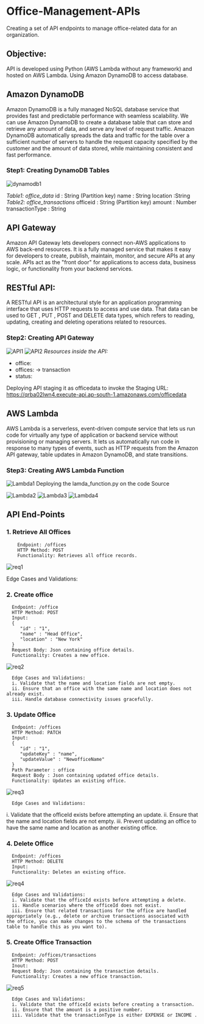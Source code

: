 # Office-Management-APIs
Creating a set of API endpoints to manage office-related data for an organization.
## Objective:
API is developed using Python (AWS Lambda without any framework) and hosted on AWS Lambda.
Using Amazon DynamoDB to access database.
## Amazon DynamoDB
Amazon DynamoDB is a fully managed NoSQL database service that provides fast and predictable performance with seamless scalability. We can use Amazon DynamoDB to create a database table that can store and retrieve any amount of data, and serve any level of request traffic. Amazon DynamoDB automatically spreads the data and traffic for the table over a sufficient number of servers to handle the request capacity specified by the customer and the amount of data stored, while maintaining consistent and fast performance.
### Step1: Creating DynamoDB Tables
![dynamodb1](https://github.com/palakSingh621/Office-Management-APIs/assets/107800373/42a66f8e-fbff-48ab-86a3-c57f3b35384f)

_Table1: office_data_
id : String (Partition key)
name : String 
location :String 
_Table2: office_transactions_
officeid : String (Partition key)
amount : Number
transactionType : String

## API Gateway
Amazon API Gateway lets developers connect non-AWS applications to AWS back-end resources. It is a fully managed service that makes it easy for developers to create, publish, maintain, monitor, and secure APIs at any scale. APIs act as the "front door" for applications to access data, business logic, or functionality from your backend services.

## RESTful API:
A RESTful API is an architectural style for an application programming interface that uses HTTP requests to access and use data. That data can be used to GET , PUT , POST and DELETE data types, which refers to reading, updating, creating and deleting operations related to resources.

### Step2: Creating API Gateway

![API1](https://github.com/palakSingh621/Office-Management-APIs/assets/107800373/143fbd37-9aba-49db-874d-6baf029e2504)
![API2](https://github.com/palakSingh621/Office-Management-APIs/assets/107800373/e56bebec-848a-4977-abd9-0f99f8aa10de)
_Resources inside the API:_
 * office:
 * offices:
   -> transaction
 * status:

Deploying API staging it as officedata to invoke the Staging URL:
https://qrba02lwn4.execute-api.ap-south-1.amazonaws.com/officedata

## AWS Lambda
AWS Lambda is a serverless, event-driven compute service that lets us run code for virtually any type of application or backend service without provisioning or managing servers. It lets us automatically run code in response to many types of events, such as HTTP requests from the Amazon API gateway, table updates in Amazon DynamoDB, and state transitions.

### Step3: Creating AWS Lambda Function
![Lambda1](https://github.com/palakSingh621/Office-Management-APIs/assets/107800373/396942bd-2d41-4b08-abee-f8e0ac844713)
Deploying the lamda_function.py on the code Source

![Lambda2](https://github.com/palakSingh621/Office-Management-APIs/assets/107800373/33f4640f-c438-4690-b091-3dabf211dc3f)
![Lambda3](https://github.com/palakSingh621/Office-Management-APIs/assets/107800373/62d30d9c-96b3-402d-b879-0b2a2f9203ed)
![Lambda4](https://github.com/palakSingh621/Office-Management-APIs/assets/107800373/8745e38e-75b3-4426-aaa3-73671ec6c247)

## API End-Points
### 1. Retrieve All Offices
        Endpoint: /offices
        HTTP Method: POST
        Functionality: Retrieves all office records.
![req1](https://github.com/palakSingh621/Office-Management-APIs/assets/107800373/2d42a676-45b6-4bd1-9863-bc102098f58e)

Edge Cases and Validations:

### 2. Create office
      Endpoint: /office
      HTTP Method: POST
      Input:
      {
         "id" : "1",
         "name" : "Head Office",
         "location" : "New York"
      }
      Request Body: Json containing office details.
      Functionality: Creates a new office.
![req2](https://github.com/palakSingh621/Office-Management-APIs/assets/107800373/d835428a-edee-459f-bc9a-02bf85477374)
      
      Edge Cases and Validations:
      i. Validate that the name and location fields are not empty.
      ii. Ensure that an office with the same name and location does not already exist.
      iii. Handle database connectivity issues gracefully.

### 3. Update Office
      Endpoint: /offices
      HTTP Method: PATCH
      Input:
      {
         "id" : "1",
         "updateKey" : "name",
         "updateValue" : "NewofficeName"
      }
      Path Parameter : office
      Request Body : Json containing updated office details.
      Functionality: Updates an existing office.
![req3](https://github.com/palakSingh621/Office-Management-APIs/assets/107800373/3c8259a6-55c0-4ab8-9a73-10509812103a)
      
      Edge Cases and Validations:
i. Validate that the officeId exists before attempting an update.
ii. Ensure that the name and location fields are not empty.
iii. Prevent updating an office to have the same name and location as another existing office.

### 4. Delete Office
      Endpoint: /offices
      HTTP Method: DELETE
      Input:
      Functionality: Deletes an existing office.
![req4](https://github.com/palakSingh621/Office-Management-APIs/assets/107800373/25f2304f-98cd-4068-89f3-e94182b5a1e9)

      Edge Cases and Validations:
      i. Validate that the officeId exists before attempting a delete.
      ii. Handle scenarios where the officeId does not exist.
      iii. Ensure that related transactions for the office are handled appropriately (e.g., delete or archive transactions associated with the office, you can make changes to the schema of the transactions table to handle this as you want to).

### 5. Create Office Transaction
      Endpoint: /offices/transactions
      HTTP Method: POST
      Inout: 
      Request Body: Json containing the transaction details.
      Functionality: Creates a new office transaction.
![req5](https://github.com/palakSingh621/Office-Management-APIs/assets/107800373/81692713-3ebc-472c-b345-50bd04b9d336)

      Edge Cases and Validations:
      i. Validate that the officeId exists before creating a transaction.
      ii. Ensure that the amount is a positive number.
      iii. Validate that the transactionType is either EXPENSE or INCOME .

